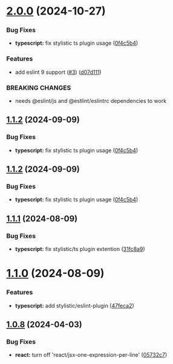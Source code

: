 # [2.0.0](https://github.com/BryanBerger98/eslint-config-bryanberger/compare/v1.1.1...v2.0.0) (2024-10-27)


### Bug Fixes

* **typescript:** fix stylistic ts plugin usage ([0f4c5b4](https://github.com/BryanBerger98/eslint-config-bryanberger/commit/0f4c5b4334a8c19e9a699fbea409cc98000e3d7d))


### Features

* add eslint 9 support ([#3](https://github.com/BryanBerger98/eslint-config-bryanberger/issues/3)) ([d07d111](https://github.com/BryanBerger98/eslint-config-bryanberger/commit/d07d1113010b764f9be61412e0c180854ff5f567))


### BREAKING CHANGES

* needs @eslint/js and @estlint/eslintrc dependencies to work

## [1.1.2](https://github.com/BryanBerger98/eslint-config-bryanberger/compare/v1.1.1...v1.1.2) (2024-09-09)


### Bug Fixes

* **typescript:** fix stylistic ts plugin usage ([0f4c5b4](https://github.com/BryanBerger98/eslint-config-bryanberger/commit/0f4c5b4334a8c19e9a699fbea409cc98000e3d7d))

## [1.1.2](https://github.com/BryanBerger98/eslint-config-bryanberger/compare/v1.1.1...v1.1.2) (2024-09-09)


### Bug Fixes

* **typescript:** fix stylistic ts plugin usage ([0f4c5b4](https://github.com/BryanBerger98/eslint-config-bryanberger/commit/0f4c5b4334a8c19e9a699fbea409cc98000e3d7d))

## [1.1.1](https://github.com/BryanBerger98/eslint-config-bryanberger/compare/v1.1.0...v1.1.1) (2024-08-09)


### Bug Fixes

* **typescript:** fix stylistic/ts plugin extention ([31fc8a9](https://github.com/BryanBerger98/eslint-config-bryanberger/commit/31fc8a90c9672843a0fe1c93657ae27de733ba7f))

# [1.1.0](https://github.com/BryanBerger98/eslint-config-bryanberger/compare/v1.0.8...v1.1.0) (2024-08-09)


### Features

* **typescript:** add stylistic/eslint-plugin ([47feca2](https://github.com/BryanBerger98/eslint-config-bryanberger/commit/47feca2adf07570282e09c70b2e58e5bac16329a))

## [1.0.8](https://github.com/BryanBerger98/eslint-config-bryanberger/compare/v1.0.7...v1.0.8) (2024-04-03)


### Bug Fixes

* **react:** turn off 'react/jsx-one-expression-per-line' ([05732c7](https://github.com/BryanBerger98/eslint-config-bryanberger/commit/05732c7311ccb218ca92ebf777c518258b319443))
